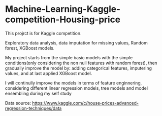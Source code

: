 # Machine-Learning-Kaggle-competition-Housing-price

This projrct is for Kaggle competition. 

Exploratory data analysis, data imputation for missing values, Random forest, XGBoost models.

My project starts from the simple basic models with the simple conditions(only considering the non null features with random forest), then gradually improve the model by: adding categorical features, imputering values, and at last applied XGBoost model.

I will continully improve the models in terms of feature enginnering, considering different linear regression models, tree models and model ensembling during my self study

Data source: https://www.kaggle.com/c/house-prices-advanced-regression-techniques/data

